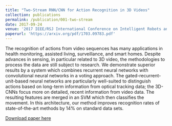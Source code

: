 ```yaml
---
title: "Two-Stream RNN/CNN for Action Recognition in 3D Videos"
collection: publications
permalink: /publication/001-two-stream
date: 2017-09-24
venue: '2017 IEEE/RSJ International Conference on Intelligent Robots and Systems (IROS)'
paperurl: 'https://arxiv.org/pdf/1703.09783.pdf'
---
```

The recognition of actions from video sequences has many applications in health monitoring, assisted living, surveillance, and smart homes. Despite advances in sensing, in particular related to 3D video, the methodologies to process the data are still subject to research. We demonstrate superior results by a system which combines recurrent neural networks with convolutional neural networks in a voting approach. The gated-recurrent-unit-based neural networks are particularly well-suited to distinguish actions based on long-term information from optical tracking data; the 3D-CNNs focus more on detailed, recent information from video data. The resulting features are merged in an SVM which then classifies the movement. In this architecture, our method improves recognition rates of state-of-the-art methods by 14% on standard data sets.

[Download paper here](https://arxiv.org/pdf/1703.09783.pdf)
